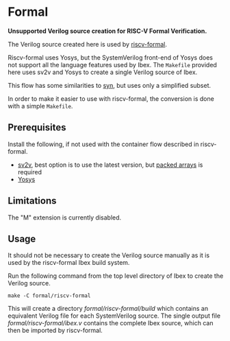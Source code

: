 # Formal

**Unsupported Verilog source creation for RISC-V Formal Verification.**

The Verilog source created here is used by [riscv-formal](https://github.com/SymbioticEDA/riscv-formal).

Riscv-formal uses Yosys, but the SystemVerilog front-end of Yosys does not support all the language features used by Ibex.
The `Makefile` provided here uses sv2v and Yosys to create a single Verilog source of Ibex.

This flow has some similarities to [syn](../syn/README.md), but uses only a simplified subset.

In order to make it easier to use with riscv-formal, the conversion is done with a simple `Makefile`.

## Prerequisites

Install the following, if not used with the container flow described in riscv-formal.

  - [sv2v](https://github.com/zachjs/sv2v), best option is to use the latest version, but [packed arrays](https://github.com/zachjs/sv2v/commit/aea64e903cd0ff8e8437cae7f989e8bc29ac01a2) is required
  - [Yosys](https://github.com/YosysHQ/yosys)

## Limitations

The "M" extension is currently disabled.

## Usage

It should not be necessary to create the Verilog source manually as it is used by the riscv-formal Ibex build system.

Run the following command from the top level directory of Ibex to create the Verilog source.

```console
make -C formal/riscv-formal
```

This will create a directory *formal/riscv-formal/build* which contains an equivalent Verilog file for each SystemVerilog source.
The single output file *formal/riscv-formal/ibex.v* contains the complete Ibex source, which can then be imported by riscv-formal.
